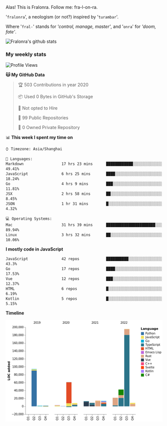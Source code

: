 Alas! This is Fralonra. Follow me: fra-l-on-ra.

'`fralonra`', a neologism (or not?) inspired by '`turambar`'.

Where '`fral-`' stands for *'control, manage, master'*, and '`onra`' for *'doom, fate'*.

![Fralonra's github stats](https://github-readme-stats.vercel.app/api?username=fralonra)

### My weekly stats

<!--START_SECTION:waka-->
![Profile Views](http://img.shields.io/badge/Profile%20Views-9-blue)

**🐱 My GitHub Data** 

> 🏆 503 Contributions in year 2020
 > 
> 📦 Used 0 Bytes in GitHub's Storage 
 > 
> 🚫 Not opted to Hire
 > 
> 📜 99 Public Repositories 
 > 
> 🔑 0 Owned Private Repository 
 > 
📊 **This week I spent my time on** 

```text
⌚︎ Timezone: Asia/Shanghai

💬 Languages: 
Markdown                 17 hrs 23 mins      ████████████░░░░░░░░░░░░░   49.41% 
JavaScript               6 hrs 25 mins       ████░░░░░░░░░░░░░░░░░░░░░   18.24% 
Go                       4 hrs 9 mins        ███░░░░░░░░░░░░░░░░░░░░░░   11.81% 
JSX                      2 hrs 58 mins       ██░░░░░░░░░░░░░░░░░░░░░░░   8.45% 
JSON                     1 hr 31 mins        █░░░░░░░░░░░░░░░░░░░░░░░░   4.32%

💻 Operating Systems: 
Mac                      31 hrs 39 mins      ██████████████████████░░░   89.94% 
Linux                    3 hrs 32 mins       ██░░░░░░░░░░░░░░░░░░░░░░░   10.06%

```

**I mostly code in JavaScript** 

```text
JavaScript               42 repos            ██████████░░░░░░░░░░░░░░░   43.3% 
Go                       17 repos            ████░░░░░░░░░░░░░░░░░░░░░   17.53% 
Vue                      12 repos            ███░░░░░░░░░░░░░░░░░░░░░░   12.37% 
HTML                     6 repos             █░░░░░░░░░░░░░░░░░░░░░░░░   6.19% 
Kotlin                   5 repos             █░░░░░░░░░░░░░░░░░░░░░░░░   5.15%

```


**Timeline**

![Chart not found](https://github.com/fralonra/fralonra/blob/master/charts/bar_graph.png) 


<!--END_SECTION:waka-->